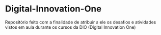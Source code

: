 # Digital-Innovation-One
Repositório feito com a finalidade de atribuir a ele os desafios e atividades vistos em aula durante os cursos da DIO (Digital Innovation One)
